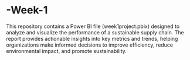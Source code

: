# -Week-1
This repository contains a Power BI file (week1project.pbix) designed to analyze and visualize the performance of a sustainable supply chain. The report provides actionable insights into key metrics and trends, helping organizations make informed decisions to improve efficiency, reduce environmental impact, and promote sustainability.
